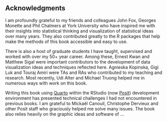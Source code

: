 ## Acknowledgments

I am profoundly grateful to my friends and colleagues John Fox, Georges Monette and Phil Chalmers
at York University who have inspired me with their insights into statistical thinking and
visualization of statistical ideas over many years. They also contributed greatly to the R
packages that help make the methods of this book accessible and easy to use.

There is also a host of graduate students I have taught, supervised and worked with over my 50+ year
career. Among these, Ernest Kwan and Matthew Sigal were important contributors to the development of
data visualization ideas and techniques reflected here. Agnieska Kopinska, Gigi Luk and Touraj Amiri
were TAs and RAs who contributed to my teaching and research. Most recently, Udi Alter and Michael Truong
helped me in numerous ways with work on this book.

Writing this book using [Quarto](https://quarto.org/) within the RStudio (now [Posit](https://posit.co/)) development environment
has presented technical challenges I had not encountered in previous books. I am grateful to Mickaël Canouil,
Christophe Dervieux and other Posit staff who graciously helped me solve many issues.
The book also relies heavily on the graphic ideas and software of ...
